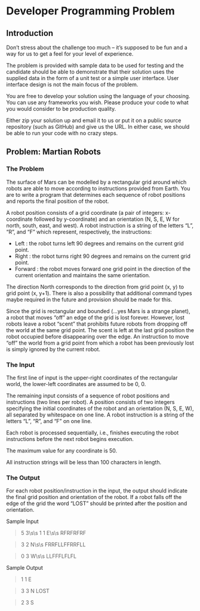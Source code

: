 # Developer Programming Problem

## Introduction

Don’t stress about the challenge too much – it’s supposed to be fun and a way for us to get a
feel for your level of experience.

The problem is provided with sample data to be used for testing and the candidate should
be able to demonstrate that their solution uses the supplied data in the form of a unit test or a
simple user interface. User interface design is not the main focus of the problem.

You are free to develop your solution using the language of your choosing. You can use any
frameworks you wish. Please produce your code to what you would consider to be
production quality.

Either zip your solution up and email it to us or put it on a public source repository (such as
GitHub) and give us the URL. In either case, we should be able to run your code with no crazy
steps.

## Problem: Martian Robots

### The Problem

The surface of Mars can be modelled by a rectangular grid around which robots are able to
move according to instructions provided from Earth. You are to write a program that
determines each sequence of robot positions and reports the final position of the robot.

A robot position consists of a grid coordinate (a pair of integers: x-coordinate followed by
y-coordinate) and an orientation (N, S, E, W for north, south, east, and west).
A robot instruction is a string of the letters “L”, “R”, and “F” which represent, respectively, the
instructions:

   - Left : the robot turns left 90 degrees and remains on the current grid point.
   - Right : the robot turns right 90 degrees and remains on the current grid point.  
   - Forward : the robot moves forward one grid point in the direction of the current
orientation and maintains the same orientation.


The direction North corresponds to the direction from grid point (x, y) to grid point (x, y+1).
There is also a possibility that additional command types maybe required in the future and
provision should be made for this.

Since the grid is rectangular and bounded (...yes Mars is a strange planet), a robot that
moves “off” an edge of the grid is lost forever. However, lost robots leave a robot “scent” that
prohibits future robots from dropping off the world at the same grid point. The scent is left at
the last grid position the robot occupied before disappearing over the edge. An instruction to
move “off” the world from a grid point from which a robot has been previously lost is simply
ignored by the current robot.


### The Input

The first line of input is the upper-right coordinates of the rectangular world, the lower-left
coordinates are assumed to be 0, 0.

The remaining input consists of a sequence of robot positions and instructions (two lines per
robot). A position consists of two integers specifying the initial coordinates of the robot and
an orientation (N, S, E, W), all separated by whitespace on one line. A robot instruction is a
string of the letters “L”, “R”, and “F” on one line.

Each robot is processed sequentially, i.e., finishes executing the robot instructions before the
next robot begins execution.

The maximum value for any coordinate is 50.

All instruction strings will be less than 100 characters in length.

### The Output

For each robot position/instruction in the input, the output should indicate the final grid
position and orientation of the robot. If a robot falls off the edge of the grid the word “LOST”
should be printed after the position and orientation.

Sample Input

> 5 3\s\s
1 1 E\s\s
RFRFRFRF

> 3 2 N\s\s
FRRFLLFFRRFLL

> 0 3 W\s\s
LLFFFLFLFL


Sample Output

> 1 1 E

> 3 3 N LOST

> 2 3 S
